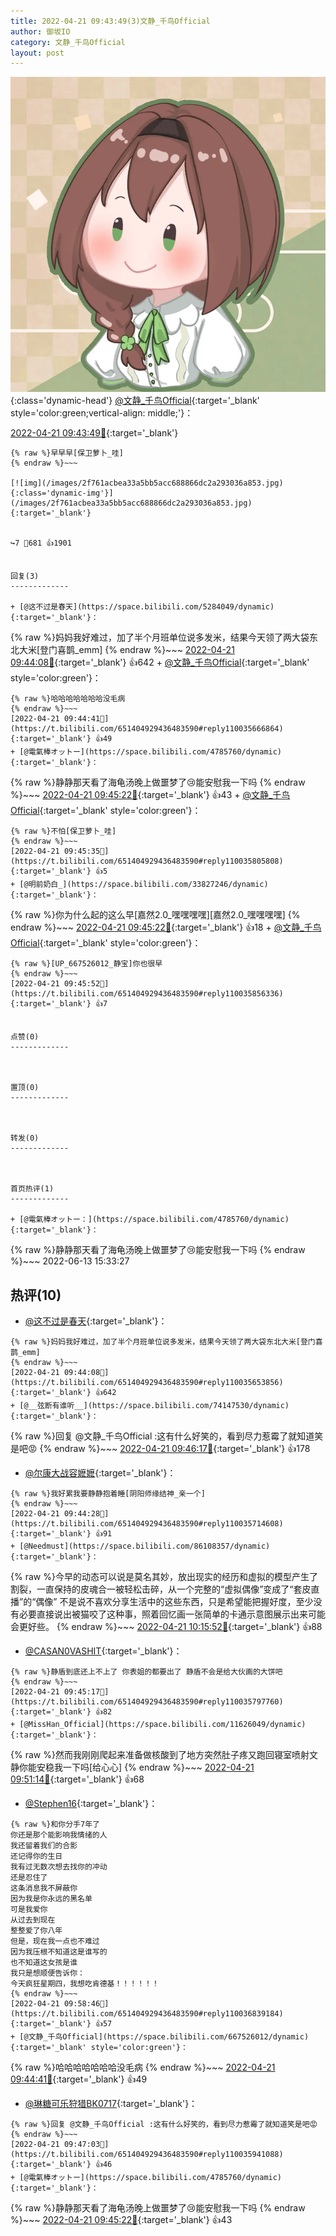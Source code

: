 ```yaml
---
title: 2022-04-21 09:43:49(3)文静_千鸟Official
author: 御坂IO
category: 文静_千鸟Official
layout: post
---
```


![img](/images/ac7482ed1b9a7f203dc68c0c4a77c488a27b108a.jpg){:class='dynamic-head'}
[@文静_千鸟Official](https://space.bilibili.com/667526012/dynamic){:target='_blank' style='color:green;vertical-align: middle;'}：

[2022-04-21 09:43:49🔗](https://t.bilibili.com/651404929436483590){:target='_blank'}

~~~
{% raw %}早早早[保卫萝卜_哇]
{% endraw %}~~~

[![img](/images/2f761acbea33a5bb5acc688866dc2a293036a853.jpg){:class='dynamic-img'}](/images/2f761acbea33a5bb5acc688866dc2a293036a853.jpg){:target='_blank'}


↪️7 💬681 👍1901


回复(3)
-------------

+ [@这不过是春天](https://space.bilibili.com/5284049/dynamic){:target='_blank'}：
~~~
{% raw %}妈妈我好难过，加了半个月班单位说多发米，结果今天领了两大袋东北大米[登门喜鹊_emm]
{% endraw %}~~~
[2022-04-21 09:44:08🔗](https://t.bilibili.com/651404929436483590#reply110035653856){:target='_blank'} 👍642
    + [@文静_千鸟Official](https://space.bilibili.com/667526012/dynamic){:target='_blank' style='color:green'}：
~~~
{% raw %}哈哈哈哈哈哈哈没毛病
{% endraw %}~~~
[2022-04-21 09:44:41🔗](https://t.bilibili.com/651404929436483590#reply110035666864){:target='_blank'} 👍49
+ [@電氣棒オットー](https://space.bilibili.com/4785760/dynamic){:target='_blank'}：
~~~
{% raw %}静静那天看了海龟汤晚上做噩梦了😢能安慰我一下吗
{% endraw %}~~~
[2022-04-21 09:45:22🔗](https://t.bilibili.com/651404929436483590#reply110035799824){:target='_blank'} 👍43
    + [@文静_千鸟Official](https://space.bilibili.com/667526012/dynamic){:target='_blank' style='color:green'}：
~~~
{% raw %}不怕[保卫萝卜_哇]
{% endraw %}~~~
[2022-04-21 09:45:35🔗](https://t.bilibili.com/651404929436483590#reply110035805808){:target='_blank'} 👍5
+ [@明前奶白_](https://space.bilibili.com/33827246/dynamic){:target='_blank'}：
~~~
{% raw %}你为什么起的这么早[嘉然2.0_嘿嘿嘿嘿][嘉然2.0_嘿嘿嘿嘿]
{% endraw %}~~~
[2022-04-21 09:45:22🔗](https://t.bilibili.com/651404929436483590#reply110035843520){:target='_blank'} 👍18
    + [@文静_千鸟Official](https://space.bilibili.com/667526012/dynamic){:target='_blank' style='color:green'}：
~~~
{% raw %}[UP_667526012_静宝]你也很早
{% endraw %}~~~
[2022-04-21 09:45:52🔗](https://t.bilibili.com/651404929436483590#reply110035856336){:target='_blank'} 👍7


点赞(0)
-------------



置顶(0)
-------------



转发(0)
-------------



首页热评(1)
-------------

+ [@電氣棒オットー：](https://space.bilibili.com/4785760/dynamic){:target='_blank'}：
~~~
{% raw %}静静那天看了海龟汤晚上做噩梦了😢能安慰我一下吗
{% endraw %}~~~
2022-06-13 15:33:27


热评(10)
-------------

+ [@这不过是春天](https://space.bilibili.com/5284049/dynamic){:target='_blank'}：
~~~
{% raw %}妈妈我好难过，加了半个月班单位说多发米，结果今天领了两大袋东北大米[登门喜鹊_emm]
{% endraw %}~~~
[2022-04-21 09:44:08🔗](https://t.bilibili.com/651404929436483590#reply110035653856){:target='_blank'} 👍642
+ [@__弦断有谁听__](https://space.bilibili.com/74147530/dynamic){:target='_blank'}：
~~~
{% raw %}回复 @文静_千鸟Official :这有什么好笑的，看到尽力惹霉了就知道笑是吧😡
{% endraw %}~~~
[2022-04-21 09:46:17🔗](https://t.bilibili.com/651404929436483590#reply110035824864){:target='_blank'} 👍178
+ [@尔康大战容嬷嬷](https://space.bilibili.com/36055582/dynamic){:target='_blank'}：
~~~
{% raw %}我好累我要静静抱着睡[阴阳师缘结神_亲一个]
{% endraw %}~~~
[2022-04-21 09:44:28🔗](https://t.bilibili.com/651404929436483590#reply110035714608){:target='_blank'} 👍91
+ [@Needmust](https://space.bilibili.com/86108357/dynamic){:target='_blank'}：
~~~
{% raw %}今早的动态可以说是莫名其妙，放出现实的经历和虚拟的模型产生了割裂，一直保持的皮魂合一被轻松击碎，从一个完整的“虚拟偶像”变成了“套皮直播”的“偶像”
不是说不喜欢分享生活中的这些东西，只是希望能把握好度，至少没有必要直接说出被猫咬了这种事，照着回忆画一张简单的卡通示意图展示出来可能会更好些。
{% endraw %}~~~
[2022-04-21 10:15:52🔗](https://t.bilibili.com/651404929436483590#reply110038268416){:target='_blank'} 👍88
+ [@CASAN0VASHIT](https://space.bilibili.com/31569069/dynamic){:target='_blank'}：
~~~
{% raw %}静盾到底还上不上了 你表姐的都要出了 静盾不会是给大伙画的大饼吧
{% endraw %}~~~
[2022-04-21 09:45:17🔗](https://t.bilibili.com/651404929436483590#reply110035797760){:target='_blank'} 👍82
+ [@MissHan_Official](https://space.bilibili.com/11626049/dynamic){:target='_blank'}：
~~~
{% raw %}然而我刚刚爬起来准备做核酸到了地方突然肚子疼又跑回寝室喷射文静你能安稳我一下吗[给心心]
{% endraw %}~~~
[2022-04-21 09:51:14🔗](https://t.bilibili.com/651404929436483590#reply110036280048){:target='_blank'} 👍68
+ [@Stephen16](https://space.bilibili.com/2757781/dynamic){:target='_blank'}：
~~~
{% raw %}和你分手7年了
你还是那个能影响我情绪的人
我还留着我们的合影
还记得你的生日
我有过无数次想去找你的冲动
还是忍住了
这条消息我不屏蔽你
因为我是你永远的黑名单
可是我爱你
从过去到现在
整整爱了你八年
但是，现在我一点也不难过
因为我压根不知道这是谁写的
也不知道这女孩是谁
我只是想顺便告诉你：
今天疯狂星期四，我想吃肯德基！！！！！！
{% endraw %}~~~
[2022-04-21 09:58:46🔗](https://t.bilibili.com/651404929436483590#reply110036839184){:target='_blank'} 👍57
+ [@文静_千鸟Official](https://space.bilibili.com/667526012/dynamic){:target='_blank' style='color:green'}：
~~~
{% raw %}哈哈哈哈哈哈哈没毛病
{% endraw %}~~~
[2022-04-21 09:44:41🔗](https://t.bilibili.com/651404929436483590#reply110035666864){:target='_blank'} 👍49
+ [@琳糖可乐狩猎BK0717](https://space.bilibili.com/1500045429/dynamic){:target='_blank'}：
~~~
{% raw %}回复 @文静_千鸟Official :这有什么好笑的，看到尽力惹霉了就知道笑是吧😡
{% endraw %}~~~
[2022-04-21 09:47:03🔗](https://t.bilibili.com/651404929436483590#reply110035941088){:target='_blank'} 👍46
+ [@電氣棒オットー](https://space.bilibili.com/4785760/dynamic){:target='_blank'}：
~~~
{% raw %}静静那天看了海龟汤晚上做噩梦了😢能安慰我一下吗
{% endraw %}~~~
[2022-04-21 09:45:22🔗](https://t.bilibili.com/651404929436483590#reply110035799824){:target='_blank'} 👍43


